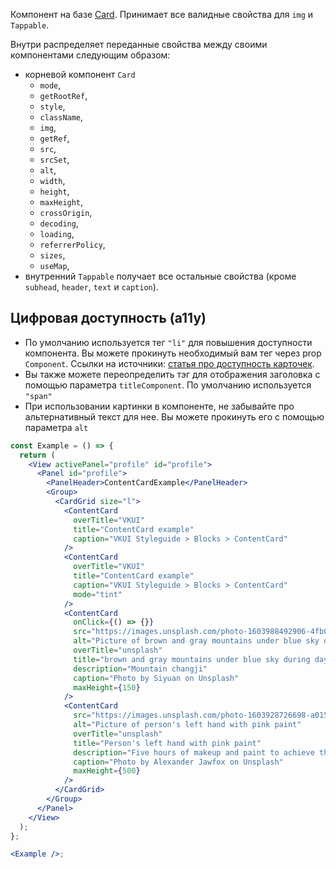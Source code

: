 Компонент на базе [Card](/#/Card). Принимает все валидные свойства для `img` и `Tappable`.

Внутри распределяет переданные свойства между своими компонентами следующим образом:

- корневой компонент `Card`
  - `mode`,
  - `getRootRef`,
  - `style`,
  - `className`,
  - `img`,
  - `getRef`,
  - `src`,
  - `srcSet`,
  - `alt`,
  - `width`,
  - `height`,
  - `maxHeight`,
  - `crossOrigin`,
  - `decoding`,
  - `loading`,
  - `referrerPolicy`,
  - `sizes`,
  - `useMap`,
- внутренний `Tappable` получает все остальные свойства (кроме `subhead`, `header`, `text` и `caption`).

## Цифровая доступность (a11y)

- По умолчанию используется тег `"li"` для повышения доступности компонента. Вы можете прокинуть необходимый вам тег через prop `Component`.
  Ссылки на источники: [статья про доступность карточек](https://inclusive-components.design/cards/).
- Вы также можете переопределить тэг для отображения заголовка с помощью параметра `titleComponent`. По умолчанию используется `"span"`
- При использовании картинки в компоненте, не забывайте про альтернативный текст для нее. Вы можете прокинуть его с помощью параметра `alt`

```jsx
const Example = () => {
  return (
    <View activePanel="profile" id="profile">
      <Panel id="profile">
        <PanelHeader>ContentCardExample</PanelHeader>
        <Group>
          <CardGrid size="l">
            <ContentCard
              overTitle="VKUI"
              title="ContentCard example"
              caption="VKUI Styleguide > Blocks > ContentCard"
            />
            <ContentCard
              overTitle="VKUI"
              title="ContentCard example"
              caption="VKUI Styleguide > Blocks > ContentCard"
              mode="tint"
            />
            <ContentCard
              onClick={() => {}}
              src="https://images.unsplash.com/photo-1603988492906-4fb0fb251cf8?ixlib=rb-1.2.1&ixid=eyJhcHBfaWQiOjEyMDd9&auto=format&fit=crop&w=1600&q=80"
              alt="Picture of brown and gray mountains under blue sky during daytime photo"
              overTitle="unsplash"
              title="brown and gray mountains under blue sky during daytime photo"
              description="Mountain changji"
              caption="Photo by Siyuan on Unsplash"
              maxHeight={150}
            />
            <ContentCard
              src="https://images.unsplash.com/photo-1603928726698-a015a1015d0e?ixlib=rb-1.2.1&ixid=eyJhcHBfaWQiOjEyMDd9&auto=format&fit=crop&w=700&q=80"
              alt="Picture of person's left hand with pink paint"
              overTitle="unsplash"
              title="Person's left hand with pink paint"
              description="Five hours of makeup and paint to achieve the human anatomy photoshoot. Thank you Steph and Shay. See more and official credit on @jawfox.photography."
              caption="Photo by Alexander Jawfox on Unsplash"
              maxHeight={500}
            />
          </CardGrid>
        </Group>
      </Panel>
    </View>
  );
};

<Example />;
```
